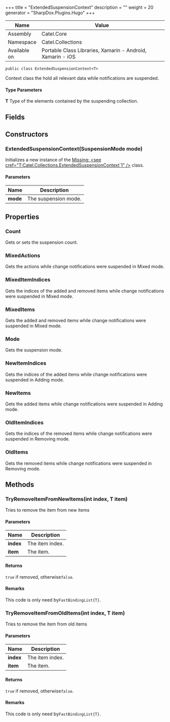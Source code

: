 

+++
title = "ExtendedSuspensionContext" 
description = ""
weight = 20
generator = "SharpDox.Plugins.Hugo"
+++

Name|Value
---|---
Assembly|Catel.Core
Namespace|Catel.Collections
Available on|Portable Class Libraries, Xamarin - Android, Xamarin - iOS

```
public class ExtendedSuspensionContext<T>
```

Context class the hold all relevant data while notifications are suspended.

#### Type Parameters

**T**
Type of the elements contained by the suspending collection.

## Fields

## Constructors

### ExtendedSuspensionContext(SuspensionMode mode)

Initializes a new instance of the [Missing: &lt;see cref="T:Catel.Collections.ExtendedSuspensionContext`1" /&gt;](#) class.

#### Parameters

Name|Description
---|---
**mode**|The suspension mode.

## Properties

### Count

Gets or sets the suspension count.

### MixedActions

Gets the actions while change notifications were suspended in Mixed mode.

### MixedItemIndices

Gets the indices of the added and removed items while change notifications were suspended in Mixed mode.

### MixedItems

Gets the added and removed items while change notifications were suspended in Mixed mode.

### Mode

Gets the suspension mode.

### NewItemIndices

Gets the indices of the added items while change notifications were suspended in Adding mode.

### NewItems

Gets the added items while change notifications were suspended in Adding mode.

### OldItemIndices

Gets the indices of the removed items while change notifications were suspended in Removing mode.

### OldItems

Gets the removed items while change notifications were suspended in Removing mode.

## Methods

### TryRemoveItemFromNewItems(int index, T item)

Tries to remove the item from new items

#### Parameters

Name|Description
---|---
**index**|The item index.
**item**|The item.

#### Returns

`true` if removed, otherwise`false`.

#### Remarks

This code is only need by`FastBindingList{T}`.

### TryRemoveItemFromOldItems(int index, T item)

Tries to remove the item from old items

#### Parameters

Name|Description
---|---
**index**|The item index.
**item**|The item.

#### Returns

`true` if removed, otherwise`false`.

#### Remarks

This code is only need by`FastBindingList{T}`.

